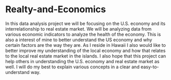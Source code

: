 # Realty-and-Economics

In this data analysis project we will be focusing on the U.S. economy and its interrelationship to real estate market. We will be analyzing data from various economic indicators to analyze the health of the economy. This is also a interest of mine to better understand the US economy and why certain factors are the way they are. As I reside in Hawaii I also would like to better improve my understanding of the local economy and how that relates to the local real estate market in the islands. I also hope that this project can help others in understanding the U.S. economy and real estate market as well. I will do my best to explain various concepts in a clear and easy-to-understand way.
